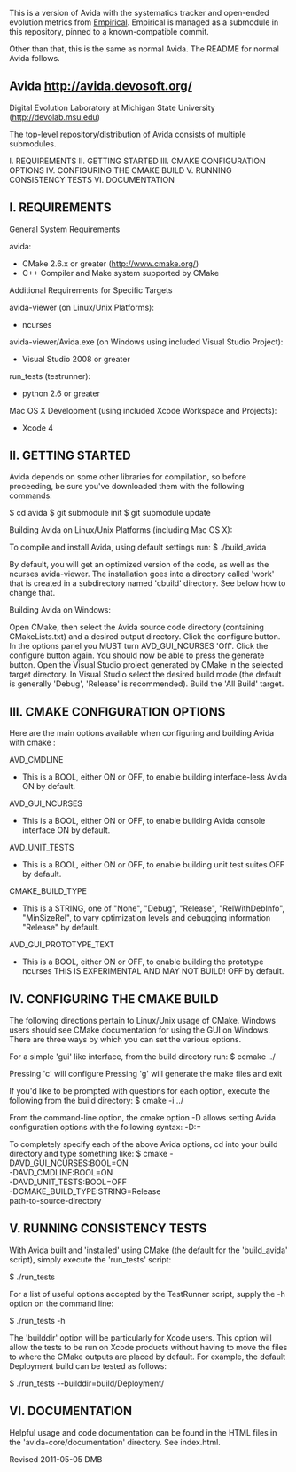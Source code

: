 This is a version of Avida with the systematics tracker and open-ended evolution metrics from [Empirical](https://github.com/devosoft/Empirical).
Empirical is managed as a submodule in this repository, pinned to a known-compatible commit.

Other than that, this is the same as normal Avida. The README for normal Avida follows.

Avida   http://avida.devosoft.org/
--------------------------------------------------------------------------------
Digital Evolution Laboratory at Michigan State University
(http://devolab.msu.edu)


The top-level repository/distribution of Avida consists of multiple submodules.


I.   REQUIREMENTS
II.  GETTING STARTED
III. CMAKE CONFIGURATION OPTIONS
IV.  CONFIGURING THE CMAKE BUILD
V.   RUNNING CONSISTENCY TESTS
VI.  DOCUMENTATION



I. REQUIREMENTS
--------------------------------------------------------------------------------

General System Requirements

  avida:
   - CMake 2.6.x or greater (http://www.cmake.org/)
   - C++ Compiler and Make system supported by CMake


Additional Requirements for Specific Targets

  avida-viewer (on Linux/Unix Platforms):
   - ncurses

  avida-viewer/Avida.exe (on Windows using included Visual Studio Project):
   - Visual Studio 2008 or greater


  run_tests (testrunner):
   - python 2.6 or greater


  Mac OS X Development (using included Xcode Workspace and Projects):
   - Xcode 4


II. GETTING STARTED
--------------------------------------------------------------------------------

Avida depends on some other libraries for compilation, so before proceeding, be
sure you've downloaded them with the following commands:

$ cd avida
$ git submodule init
$ git submodule update


Building Avida on Linux/Unix Platforms (including Mac OS X):

  To compile and install Avida, using default settings run:
  $ ./build_avida

  By default, you will get an optimized version of the code, as well as the
  ncurses avida-viewer. The installation goes into a directory called 'work'
  that is created in a subdirectory named 'cbuild' directory.  See below how to
  change that.


Building Avida on Windows:

  Open CMake, then select the Avida source code directory (containing
  CMakeLists.txt) and a desired output directory.  Click the configure button.
  In the options panel you MUST turn AVD_GUI_NCURSES 'Off'.  Click the
  configure button again.  You should now be able to press the generate button.
  Open the Visual Studio project generated by CMake in the selected target
  directory.  In Visual Studio select the desired build mode (the default is
  generally 'Debug', 'Release' is recommended).  Build the 'All Build' target.


III. CMAKE CONFIGURATION OPTIONS
--------------------------------------------------------------------------------

Here are the main options available when configuring and building
Avida with cmake :

AVD_CMDLINE
 -  This is a BOOL, either ON or OFF, to enable building interface-less Avida
 ON by default.

AVD_GUI_NCURSES
 -  This is a BOOL, either ON or OFF, to enable building Avida console interface
 ON by default.

AVD_UNIT_TESTS
 -  This is a BOOL, either ON or OFF, to enable building unit test suites
 OFF by default.

CMAKE_BUILD_TYPE
 -  This is a STRING, one of "None", "Debug", "Release", "RelWithDebInfo", 
    "MinSizeRel", to vary optimization levels and debugging information
 "Release" by default.


AVD_GUI_PROTOTYPE_TEXT
 -  This is a BOOL, either ON or OFF, to enable building the prototype ncurses
    THIS IS EXPERIMENTAL AND MAY NOT BUILD!
 OFF by default.


IV. CONFIGURING THE CMAKE BUILD
--------------------------------------------------------------------------------

The following directions pertain to Linux/Unix usage of CMake.  Windows users
should see CMake documentation for using the GUI on Windows. There are three
ways by which you can set the various options.


For a simple 'gui' like interface, from the build directory run:
$ ccmake ../

Pressing 'c' will configure 
Pressing 'g' will generate the make files and exit


If you'd like to be prompted with questions for each option, execute the
following from the build directory:
$ cmake -i ../


From the command-line option, the cmake option -D allows setting Avida
configuration options with the following syntax:
-D<variable name>:<type>=<value>

To completely specify each of the above Avida options, cd into your build
directory and type something like:
$ cmake -DAVD_GUI_NCURSES:BOOL=ON \
  -DAVD_CMDLINE:BOOL=ON \
  -DAVD_UNIT_TESTS:BOOL=OFF \
  -DCMAKE_BUILD_TYPE:STRING=Release \
  path-to-source-directory


V. RUNNING CONSISTENCY TESTS
--------------------------------------------------------------------------------

With Avida built and 'installed' using CMake (the default for the 'build_avida'
script), simply execute the 'run_tests' script:

$ ./run_tests


For a list of useful options accepted by the TestRunner script, supply the -h
option on the command line:

$ ./run_tests -h


The 'builddir' option will be particularly for Xcode users.  This option will
allow the tests to be run on Xcode products without having to move the files to
where the CMake outputs are placed by default. For example, the default
Deployment build can be tested as follows:

$ ./run_tests --builddir=build/Deployment/


VI. DOCUMENTATION
--------------------------------------------------------------------------------

Helpful usage and code documentation can be found in the HTML files in the
'avida-core/documentation' directory.  See index.html.


Revised 2011-05-05 DMB
